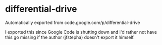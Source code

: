 # differential-drive
Automatically exported from code.google.com/p/differential-drive

I exported this since Google Code is shutting down and I'd rather not have this go missing if the author (jfstepha) doesn't export it himself.
